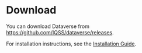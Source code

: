 # Download

You can download Dataverse from <https://github.com/IQSS/dataverse/releases>.

For installation instructions, see the [Installation Guide](https://guides.dataverse.org/en/latest/installation).

